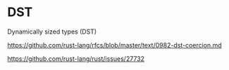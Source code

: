 # DST

Dynamically sized types (DST)

https://github.com/rust-lang/rfcs/blob/master/text/0982-dst-coercion.md

https://github.com/rust-lang/rust/issues/27732
